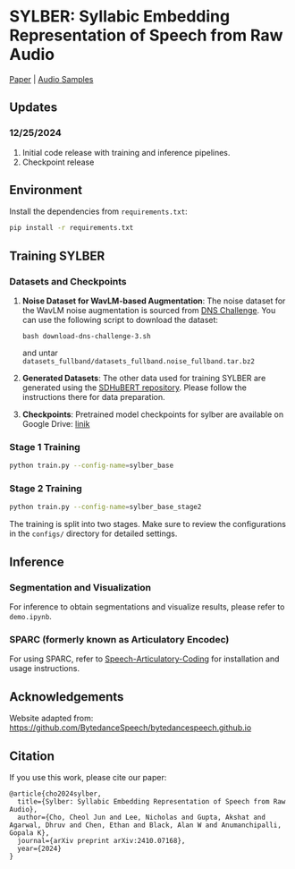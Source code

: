 # SYLBER: Syllabic Embedding Representation of Speech from Raw Audio

[Paper](https://arxiv.org/abs/2410.07168) | [Audio Samples](https://berkeley-speech-group.github.io/sylber)


## Updates

### 12/25/2024
1. Initial code release with training and inference pipelines.
2. Checkpoint release

## Environment

Install the dependencies from `requirements.txt`:
```bash
pip install -r requirements.txt
```

## Training SYLBER

### Datasets and Checkpoints

1. **Noise Dataset for WavLM-based Augmentation**: The noise dataset for the WavLM noise augmentation is sourced from [DNS Challenge](https://github.com/microsoft/DNS-Challenge). You can use the following script to download the dataset:
   ```
   bash download-dns-challenge-3.sh
   ```
    and untar `datasets_fullband/datasets_fullband.noise_fullband.tar.bz2`

2. **Generated Datasets**: The other data used for training SYLBER are generated using the [SDHuBERT repository](https://github.com/cheoljun95/sdhubert). Please follow the instructions there for data preparation.

3. **Checkpoints**: Pretrained model checkpoints for sylber are available on Google Drive: [linik](https://drive.google.com/drive/folders/1Savigp6jnLKIAZ-6nwKkIwJ8Us1CkG5e?usp=sharing)

### Stage 1 Training
```bash
python train.py --config-name=sylber_base
```

### Stage 2 Training
```bash
python train.py --config-name=sylber_base_stage2
```

The training is split into two stages. Make sure to review the configurations in the `configs/` directory for detailed settings.

## Inference

### Segmentation and Visualization

For inference to obtain segmentations and visualize results, please refer to `demo.ipynb`.

### SPARC (formerly known as Articulatory Encodec)

For using SPARC, refer to [Speech-Articulatory-Coding](https://github.com/Berkeley-Speech-Group/Speech-Articulatory-Coding) for installation and usage instructions.



## Acknowledgements

Website adapted from: https://github.com/BytedanceSpeech/bytedancespeech.github.io

## Citation

If you use this work, please cite our paper:
```
@article{cho2024sylber,
  title={Sylber: Syllabic Embedding Representation of Speech from Raw Audio},
  author={Cho, Cheol Jun and Lee, Nicholas and Gupta, Akshat and Agarwal, Dhruv and Chen, Ethan and Black, Alan W and Anumanchipalli, Gopala K},
  journal={arXiv preprint arXiv:2410.07168},
  year={2024}
}
```